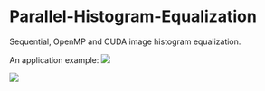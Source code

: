 # Parallel-Histogram-Equalization
Sequential, OpenMP and CUDA image histogram equalization.

An application example:
![](code/CUDA_histogram_equalization/src/images/duomo2.png=250x250)

![](code/CUDA_histogram_equalization/src/saved/duomo2_eq.png=250x250)
